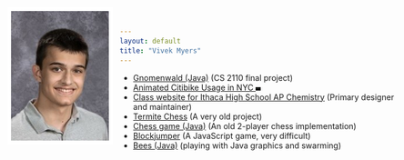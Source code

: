 ```yaml
---
layout: default
title: "Vivek Myers"
---
```

<style>
  #headshot { position: absolute; left: 30px; top: 30px; border: 1ex solid white }
</style>
<img src="pictures/vivek-myers-2017.jpg" alt="Vivek Myers" id="headshot" />

- [Gnomenwald (Java)](lib/GnomenWald.jar) (CS 2110 final project)
- <a href="pictures/Animated%20Citibike%20Usage.mp4">Animated Citibike Usage in NYC <img height="6em" src="pictures/PastedGraphic-3%204.png"></a>
- [Class website for Ithaca High School AP Chemistry](http://www.tuorichem.com) (Primary designer and maintainer)
- [Termite Chess](http://kbam.net/termite) (A very old project)
- [Chess game (Java)](lib/Chess.jar) (An old 2-player chess implementation)
- [Blockjumper](https://vm0.neocities.org/block-jumper.html) (A JavaScript game, very difficult)
- [Bees (Java)](lib/Bees.jar) (playing with Java graphics and swarming)

<script type="application/javascript">
  function forAllByClass(cn, f) {
    var nl = document.getElementsByClassName(cn)
    for (var i = 0; i < nl.length; i++)
      f(nl[i])
  }
  function removeAll(cn) {
    forAllByClass(cn, function (n) { n.parentNode.removeChild(n) })
  }
  removeAll("project-tagline")
  forAllByClass("project-name",
      function(pn) { pn.innerText = "Vivek Myers" })
  setTimeout(function() {
    removeAll("site-footer")
  }, 1)
</script>
